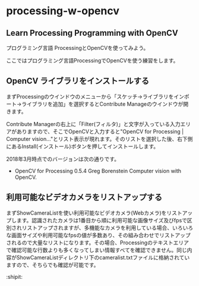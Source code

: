 # processing-w-opencv

## Learn Processing Programming with OpenCV

プログラミング言語 ProcessingとOpenCVを使ってみよう。


ここではプログラミング言語ProcessingでOpenCVを使う練習をします。

## OpenCV ライブラリをインストールする

まずProcessingのウインドウのメニューから「スケッチ→ライブラリをインポート→ライブラリを追加」を選択するとContribute Manageのウインドウが開きます。

Contribute Managerの右上に「Filter(フィルタ)」と文字が入っている入力エリアがありますので、そこでOpenCVと入力すると"OpenCV for Processing | Computer vision..."とリスト表示が現れます。そのリストを選択した後、右下側にあるInstall(インストール)ボタンを押してインストールします。

2018年3月時点でのバージョンは次の通りです。

- OpenCV for Processing 0.5.4 Greg Borenstein  Computer vision with OpenCV.


## 利用可能なビデオカメラをリストアップする

まずShowCameraListを使い利用可能なビデオカメラ(Webカメラ)をリストアップします。認識されたカメラは1番目から順に利用可能な画像サイズ及びfpsで区別されリストアップされますが、多機能なカメラを利用している場合、いろいろな画面サイズや利用可能なfpsの値が多数あり、その組み合わせでリストアップされるので大量なリストになります。その場合、Processingのテキストエリアで確認可能な行数よりも多くなってしまい情報すべてを確認できません。同じ内容がShowCameraListディレクトリ下のcameralist.txtファイルに格納されていますので、そちらでも確認が可能です。



:shipit: